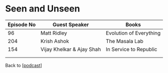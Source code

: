 # Seen and Unseen

| Episode No | Guest Speaker             | Books                   |
| ---------- | ------------------------- | ----------------------- |
| 96         | Matt Ridley               | Evolution of Everything |
| 204        | Krish Ashok               | The Masala Lab          |
| 154        | Vijay Khelkar & Ajay Shah | In Service to Republic  |
|            |                           |                         |
|            |                           |                         |

Back to [[podcast]]

[//begin]: # "Autogenerated link references for markdown compatibility"
[podcast]: podcast.md "Podcast"
[//end]: # "Autogenerated link references"